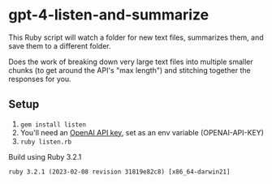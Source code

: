 # gpt-4-listen-and-summarize

This Ruby script will watch a folder for new text files, summarizes them, and save them to a different folder.

Does the work of breaking down very large text files into multiple smaller chunks (to get around the API's "max length") and stitching together the responses for you.

## Setup

1. `gem install listen`
2. You'll need an [OpenAI API key](https://platform.openai.com/account/api-keys), set as an env variable (OPENAI-API-KEY)
3. `ruby listen.rb`

Build using Ruby 3.2.1

```
ruby 3.2.1 (2023-02-08 revision 31819e82c8) [x86_64-darwin21]
```
